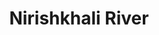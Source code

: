 ---
title: "Nirishkhali River"
title_bn: "নিরিশখালি নদী"
description: "Mohammadpur Upazila of Magura district is the origin place of this river. And then ends by meeting with Bishkhali river at Rajpur."
---